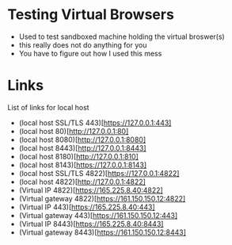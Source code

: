 # Testing Virtual Browsers
- Used to test sandboxed machine holding the virtual broswer(s) 
- this really does not do anything for you
- You have to figure out how I used this mess

# Links
List of links for local host
- (local host SSL/TLS 443)[https://127.0.0.1:443]
- (local host 80)[http://127.0.0.1:80]
- (local host 8080)[http://127.0.0.1:8080]
- (local host 8443)[http://127.0.0.1:8443]
- (local host 8180)[http://127.0.0.1:810]
- (local host 8143)[https://127.0.0.1:8143]
- (local host SSL/TLS 4822)[https://127.0.0.1:4822]
- (local host 4822)[http://127.0.0.1:4822]
- (Virtual IP 4822)[https://165.225.8.40:4822]
- (Virtual gateway 4822)[https://161.150.150.12:4822]
- (Virtual IP 443)[https://165.225.8.40:443]
- (Virtual gateway 443)[https://161.150.150.12:443]
- (Virtual IP 8443)[https://165.225.8.40:8443]
- (Virtual gateway 8443)[https://161.150.150.12:8443]
